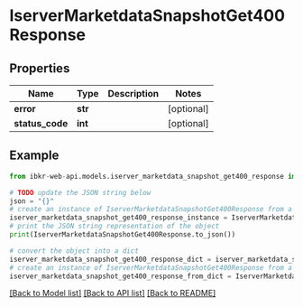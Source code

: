 # IserverMarketdataSnapshotGet400Response


## Properties

Name | Type | Description | Notes
------------ | ------------- | ------------- | -------------
**error** | **str** |  | [optional] 
**status_code** | **int** |  | [optional] 

## Example

```python
from ibkr-web-api.models.iserver_marketdata_snapshot_get400_response import IserverMarketdataSnapshotGet400Response

# TODO update the JSON string below
json = "{}"
# create an instance of IserverMarketdataSnapshotGet400Response from a JSON string
iserver_marketdata_snapshot_get400_response_instance = IserverMarketdataSnapshotGet400Response.from_json(json)
# print the JSON string representation of the object
print(IserverMarketdataSnapshotGet400Response.to_json())

# convert the object into a dict
iserver_marketdata_snapshot_get400_response_dict = iserver_marketdata_snapshot_get400_response_instance.to_dict()
# create an instance of IserverMarketdataSnapshotGet400Response from a dict
iserver_marketdata_snapshot_get400_response_from_dict = IserverMarketdataSnapshotGet400Response.from_dict(iserver_marketdata_snapshot_get400_response_dict)
```
[[Back to Model list]](../README.md#documentation-for-models) [[Back to API list]](../README.md#documentation-for-api-endpoints) [[Back to README]](../README.md)


